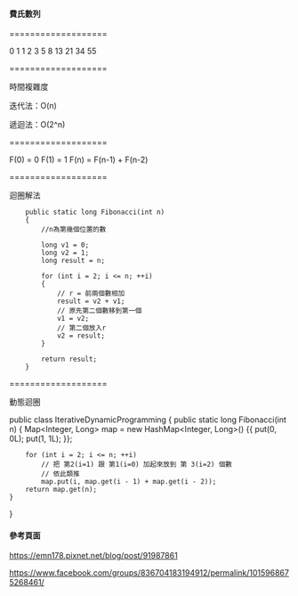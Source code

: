 #### 費氏數列

===================

0	1	1	2	3	5	8	13	21	34	55

===================

時間複雜度

迭代法：O(n)

遞迴法：O(2^n)

===================

F(0) = 0
F(1) = 1
F(n) = F(n-1) + F(n-2)

===================

迴圈解法

        public static long Fibonacci(int n)
        {
            //n為第幾個位置的數

            long v1 = 0;
            long v2 = 1;           
            long result = n;

            for (int i = 2; i <= n; ++i)
            {
                // r = 前兩個數相加
                result = v2 + v1;
                // 原先第二個數移到第一個
                v1 = v2;
                // 第二個放入r
                v2 = result;
            }

            return result;
        }

===================

動態迴圈

public class IterativeDynamicProgramming {
    public static long Fibonacci(int n)
    {
        Map<Integer, Long> map = new HashMap<Integer, Long>() {{ put(0, 0L); put(1, 1L); }};
         
        for (int i = 2; i <= n; ++i)
            // 把 第2(i=1) 跟 第1(i=0) 加起來放到 第 3(i=2) 個數
            // 依此類推
            map.put(i, map.get(i - 1) + map.get(i - 2));
        return map.get(n);
    }
}


#### 參考頁面 ####

https://emn178.pixnet.net/blog/post/91987861

https://www.facebook.com/groups/836704183194912/permalink/1015968675268461/